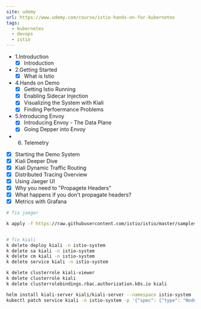 ```yaml
---
site: udemy
url: https://www.udemy.com/course/istio-hands-on-for-kubernetes
tags:
  - kubernetes
  - devops
  - istio
---
```

- 1.Introduction
	- [x] Introduction

- 2.Getting Started
	- [x] What is Istio

- 4.Hands on Demo 
	- [x] Getting Istio Running
	- [x] Enabling Sidecar Injection
	- [x] Visualizing the System with Kiali
	- [x] Finding Perfoermance Problems

- 5.Introducing Envoy
	- [x] Introducing Envoy - The Data Plane
	- [x] Going Depper into Envoy

- 6. Telemetry
- [x] Starting the Demo System
- [x] Kiali Deeper Dive
- [x] Kiali Dynamic Traffic Routing
- [x] Distributed Tracing Overview
- [x] Using Jaeger UI
- [x] Why you need to "Propagete Headers"
- [x] What happens if you don't propagate headers?
- [x] Metrics with Grafana

```bash
# fix jaeger

k apply -f https://raw.githubusercontent.com/istio/istio/master/samples/addons/jaeger.yaml



```

```bash
# fix kiali
k delete deploy kiali -n istio-system
k delete sa kiali -n istio-system
k delete cm kiali -n istio-system
k delete service kiali -n istio-system

k delete clusterrole kiali-viewer
k delete clusterrole kiali
k delete clusterrolebindings.rbac.authorization.k8s.io kiali

helm install kiali-server kiali/kiali-server --namespace istio-system --set auth.strategy="anonymous" --version 1.40.0
kubectl patch service kiali -n istio-system -p '{"spec": {"type": "NodePort", "ports": [{"port": 80, "targetPort": 80, "nodePort": 31000, "name": "http"}]}}'
```

  